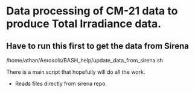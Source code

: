 
Data processing of CM-21 data to produce Total Irradiance data.
================================================================================

## Have to run this first to get the data from Sirena
/home/athan/Aerosols/BASH_help/update_data_from_sirena.sh


There is a main script that hopefully will do all the work.

- Reads files directly from sirena repo.
